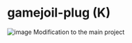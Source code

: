 # gamejoil-plug (K)
![image](https://github.com/localhost-four/gamejoil-plug/assets/119116574/08b0c2ce-b8a4-41b1-9b90-666c862c5ee1)
Modification to the main project

